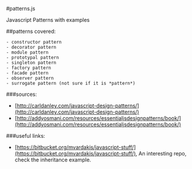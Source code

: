 #patterns.js

Javascript Patterns with examples

##patterns covered:

    - constructor pattern
    - decorator pattern
    - module pattern
    - prototypal pattern
    - singleton pattern
    - factory pattern
    - facade pattern
    - observer pattern
    - surrogate pattern (not sure if it is *pattern*)
    
    
###sources:
* [http://carldanley.com/javascript-design-patterns/](http://carldanley.com/javascript-design-patterns/)
* [http://addyosmani.com/resources/essentialjsdesignpatterns/book/](http://addyosmani.com/resources/essentialjsdesignpatterns/book/)

###useful links:
* [https://bitbucket.org/mvardakis/javascript-stuff/](https://bitbucket.org/mvardakis/javascript-stuff/), An interesting repo, check the inheritance example.
